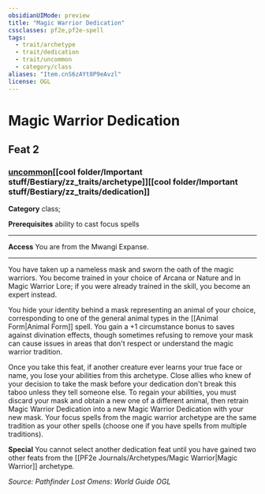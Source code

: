 ```yaml
---
obsidianUIMode: preview
title: "Magic Warrior Dedication"
cssclasses: pf2e,pf2e-spell
tags:
  - trait/archetype
  - trait/dedication
  - trait/uncommon
  - category/class
aliases: "Item.cnS6zAYt8P9eAvzl"
license: OGL
---
```

# Magic Warrior Dedication
## Feat 2
### [uncommon](cool%20folder/Important%20stuff/Bestiary/zz_traits/uncommon.md "Uncommon Rarity Trait")[[cool folder/Important stuff/Bestiary/zz_traits/archetype]][[cool folder/Important stuff/Bestiary/zz_traits/dedication]]

**Category** class; 



**Prerequisites** ability to cast focus spells
* * *
**Access** You are from the Mwangi Expanse.

* * *

You have taken up a nameless mask and sworn the oath of the magic warriors. You become trained in your choice of Arcana or Nature and in Magic Warrior Lore; if you were already trained in the skill, you become an expert instead.

You hide your identity behind a mask representing an animal of your choice, corresponding to one of the general animal types in the [[Animal Form|Animal Form]] spell. You gain a +1 circumstance bonus to saves against divination effects, though sometimes refusing to remove your mask can cause issues in areas that don't respect or understand the magic warrior tradition.

Once you take this feat, if another creature ever learns your true face or name, you lose your abilities from this archetype. Close allies who knew of your decision to take the mask before your dedication don't break this taboo unless they tell someone else. To regain your abilities, you must discard your mask and obtain a new one of a different animal, then retrain Magic Warrior Dedication into a new Magic Warrior Dedication with your new mask. Your focus spells from the magic warrior archetype are the same tradition as your other spells (choose one if you have spells from multiple traditions).

**Special** You cannot select another dedication feat until you have gained two other feats from the [[PF2e Journals/Archetypes/Magic Warrior|Magic Warrior]] archetype.

*Source: Pathfinder Lost Omens: World Guide*
*OGL*